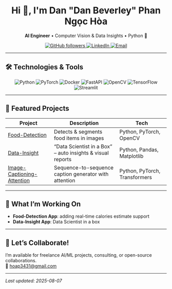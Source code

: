 <!-- HEADER / HERO -->
<h1 align="center">Hi 👋, I'm Dan "Dan Beverley" Phan Ngọc Hòa</h1>
<p align="center">
  <strong>AI Engineer</strong> • Computer Vision & Data Insights • Python 🐍
</p>

<!-- BADGES -->
<p align="center">
  <a href="https://github.com/DanBeverley">
    <img alt="GitHub followers" src="https://img.shields.io/github/followers/DanBeverley?style=social"/>
  </a>
  <a href="https://linkedin.com/in/hoap3431">
    <img alt="LinkedIn" src="https://img.shields.io/badge/LinkedIn-DanBeverley-blue?logo=linkedin"/>
  </a>
  <a href="mailto:hoap3431@gmail.com">
    <img alt="Email" src="https://img.shields.io/badge/Email-hoap3431%40gmail.com-c14438?logo=gmail"/>
  </a>
</p>

---

## 🛠️ Technologies & Tools
<p align="center">
  <img alt="Python" src="https://img.shields.io/badge/Python-3776AB?logo=python&logoColor=white"/>
  <img alt="PyTorch" src="https://img.shields.io/badge/PyTorch-EE4C2C?logo=pytorch&logoColor=white"/>
  <img alt="Docker" src="https://img.shields.io/badge/Docker-2496ED?logo=docker&logoColor=white"/>
  <img alt="FastAPI" src="https://img.shields.io/badge/FastAPI-009688?logo=fastapi&logoColor=white"/>
  <img alt="OpenCV" src="https://img.shields.io/badge/OpenCV-5C3EE8?logo=opencv&logoColor=white"/>
  <img alt="TensorFlow" src="https://img.shields.io/badge/TensorFlow-FF6F00?logo=tensorflow&logoColor=white"/>
  <img alt="Streamlit" src="https://img.shields.io/badge/Streamlit-FF4B4B?logo=streamlit&logoColor=white"/>
</p>

---

## 📂 Featured Projects

| Project                                                    | Description                                               | Tech                         |
|------------------------------------------------------------|-----------------------------------------------------------|------------------------------|
| [Food-Detection](https://github.com/DanBeverley/Food-Detection)                  | Detects & segments food items in images                   | Python, PyTorch, OpenCV      |
| [Data-Insight](https://github.com/DanBeverley/Data-Insight)             | “Data Scientist in a Box” – auto insights & visual reports | Python, Pandas, Matplotlib   |
| [Image-Captioning-Attention](https://github.com/DanBeverley/Image-Captioning-with-Attention-Mechanism) | Sequence-to-sequence caption generator with attention     | Python, PyTorch, Transformers|

---

## 🚧 What I’m Working On
- **Food-Detection App**: adding real-time calories estimate support
- **Data-Insight App**: Data Scientist in a box

---


## 🤝 Let’s Collaborate!
I’m available for freelance AI/ML projects, consulting, or open-source collaborations.  
📧 hoap3431@gmail.com 

---

*Last updated: 2025-08-07*  
